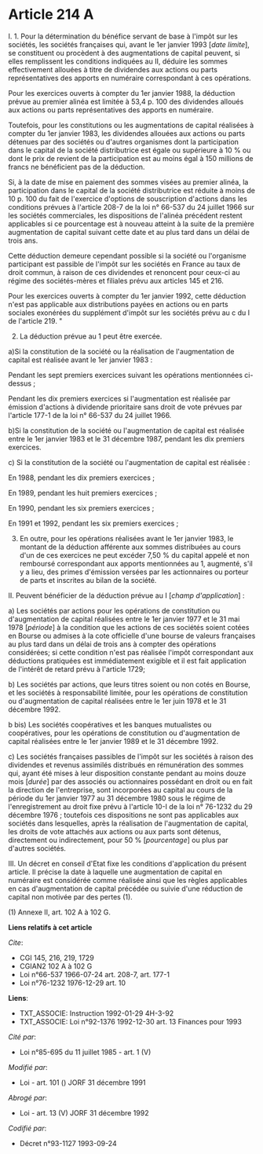 # Article 214 A

I. 1. Pour la détermination du bénéfice servant de base à l'impôt sur les sociétés, les sociétés françaises qui, avant le 1er
janvier 1993 [*date limite*], se constituent ou procèdent à des augmentations de capital peuvent, si elles remplissent les
conditions indiquées au II, déduire les sommes effectivement allouées à titre de dividendes aux actions ou parts
représentatives des apports en numéraire correspondant à ces opérations.

Pour les exercices ouverts à compter du 1er janvier 1988, la déduction prévue au premier alinéa est limitée à 53,4 p. 100 des
dividendes alloués aux actions ou parts représentatives des apports en numéraire.

Toutefois, pour les constitutions ou les augmentations de capital réalisées à compter du 1er janvier 1983, les dividendes
allouées aux actions ou parts détenues par des sociétés ou d'autres organismes dont la participation dans le capital de la
société distributrice est égale ou supérieure à 10 % ou dont le prix de revient de la participation est au moins égal à 150
millions de francs ne bénéficient pas de la déduction.

Si, à la date de mise en paiement des sommes visées au premier alinéa, la participation dans le capital de la société
distributrice est réduite à moins de 10 p. 100 du fait de l'exercice d'options de souscription d'actions dans les conditions
prévues à l'article 208-7 de la loi n° 66-537 du 24 juillet 1966 sur les sociétés commerciales, les dispositions de l'alinéa
précédent restent applicables si ce pourcentage est à nouveau atteint à la suite de la première augmentation de capital
suivant cette date et au plus tard dans un délai de trois ans.

Cette déduction demeure cependant possible si la société ou l'organisme participant est passible de l'impôt sur les sociétés
en France au taux de droit commun, à raison de ces dividendes et renoncent pour ceux-ci au régime des sociétés-mères et
filiales prévu aux articles 145 et 216.

Pour les exercices ouverts à compter du 1er janvier 1992, cette déduction n'est pas applicable aux distributions payées en
actions ou en parts sociales exonérées du supplément d'impôt sur les sociétés prévu au c du I de l'article 219. "

2. La déduction prévue au 1 peut être exercée.

a)Si la constitution de la société ou la réalisation de l'augmentation de capital est réalisée avant le 1er janvier 1983 :

Pendant les sept premiers exercices suivant les opérations mentionnées ci-dessus ;

Pendant les dix premiers exercices si l'augmentation est réalisée par émission d'actions à dividende prioritaire sans droit
de vote prévues par l'article 177-1 de la loi n° 66-537 du 24 juillet 1966.

b)Si la constitution de la société ou l'augmentation de capital est réalisée entre le 1er janvier 1983 et le 31 décembre
1987, pendant les dix premiers exercices.

c) Si la constitution de la société ou l'augmentation de capital est réalisée :

En 1988, pendant les dix premiers exercices ;

En 1989, pendant les huit premiers exercices ;

En 1990, pendant les six premiers exercices ;

En 1991 et 1992, pendant les six premiers exercices ;

3. En outre, pour les opérations réalisées avant le 1er janvier 1983, le montant de la déduction afférente aux sommes
distribuées au cours d'un de ces exercices ne peut excéder 7,50 % du capital appelé et non remboursé correspondant aux
apports mentionnées au 1, augmenté, s'il y a lieu, des primes d'émission versées par les actionnaires ou porteur de parts et
inscrites au bilan de la société.

II. Peuvent bénéficier de la déduction prévue au I [*champ d'application*] :

a) Les sociétés par actions pour les opérations de constitution ou d'augmentation de capital réalisées entre le 1er janvier
1977 et le 31 mai 1978 [*période*] à la condition que les actions de ces sociétés soient cotées en Bourse ou admises à la
cote officielle d'une bourse de valeurs françaises au plus tard dans un délai de trois ans à compter des opérations
considérées; si cette condition n'est pas réalisée l'impôt correspondant aux déductions pratiquées est immédiatement exigible
et il est fait application de l'intérêt de retard prévu à l'article 1729;

b) Les sociétés par actions, que leurs titres soient ou non cotés en Bourse, et les sociétés à responsabilité limitée, pour
les opérations de constitution ou d'augmentation de capital réalisées entre le 1er juin 1978 et le 31 décembre 1992.

b bis) Les sociétés coopératives et les banques mutualistes ou coopératives, pour les opérations de constitution ou
d'augmentation de capital réalisées entre le 1er janvier 1989 et le 31 décembre 1992.

c) Les sociétés françaises passibles de l'impôt sur les sociétés à raison des dividendes et revenus assimilés distribués en
rémunération des sommes qui, ayant été mises à leur disposition constante pendant au moins douze mois [*durée*] par des
associés ou actionnaires possédant en droit ou en fait la direction de l'entreprise, sont incorporées au capital au cours de
la période du 1er janvier 1977 au 31 décembre 1980 sous le régime de l'enregistrement au droit fixe prévu à l'article 10-I de
la loi n° 76-1232 du 29 décembre 1976 ; toutefois ces dispositions ne sont pas applicables aux sociétés dans lesquelles,
après la réalisation de l'augmentation de capital, les droits de vote attachés aux actions ou aux parts sont détenus,
directement ou indirectement, pour 50 % [*pourcentage*] ou plus par d'autres sociétés.

III. Un décret en conseil d'Etat fixe les conditions d'application du présent article. Il précise la date à laquelle une
augmentation de capital en numéraire est considérée comme réalisée ainsi que les règles applicables en cas d'augmentation de
capital précédée ou suivie d'une réduction de capital non motivée par des pertes (1).

(1) Annexe II, art. 102 A à 102 G.

**Liens relatifs à cet article**

_Cite_:

  - CGI 145, 216, 219, 1729
  - CGIAN2 102 A à 102 G
  - Loi n°66-537 1966-07-24 art. 208-7, art. 177-1
  - Loi n°76-1232 1976-12-29 art. 10

**Liens**:

  - TXT_ASSOCIE: Instruction 1992-01-29 4H-3-92
  - TXT_ASSOCIE: Loi n°92-1376 1992-12-30 art. 13 Finances pour 1993

_Cité par_:

  - Loi n°85-695 du 11 juillet 1985 - art. 1 (V)

_Modifié par_:

  - Loi - art. 101 () JORF 31 décembre 1991

_Abrogé par_:

  - Loi - art. 13 (V) JORF 31 décembre 1992

_Codifié par_:

  - Décret n°93-1127 1993-09-24
